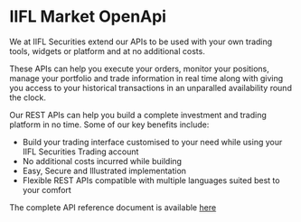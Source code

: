 # IIFL Market OpenApi

We at IIFL Securities extend our APIs to be used with your own trading tools, widgets or platform and at no additional costs.

These APIs can help you execute your orders, monitor your positions, manage your portfolio and trade information in real time along with giving you access to your historical transactions in an unparalled availability round the clock.

Our REST APIs can help you build a complete investment and trading platform in no time. Some of our key benefits include:

 - Build your trading interface customised to your need while using your IIFL Securities Trading account
 - No additional costs incurred while building
 - Easy, Secure and Illustrated implementation
 - Flexible REST APIs compatible with multiple languages suited best to your comfort
 
 
The complete API reference document is available [here](http://images.indiainfoline.com/mailers/landingpage/Trade-API-Custom/Trade-API-Landingpage17Aug/landing-page.html)